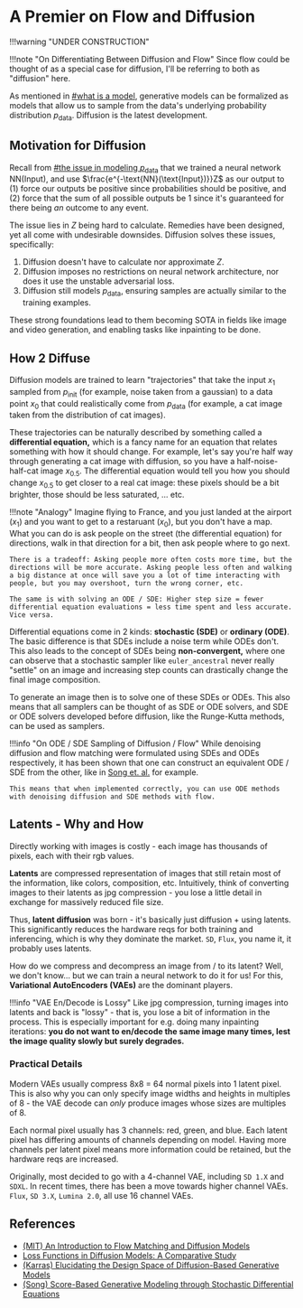 # A Premier on Flow and Diffusion

!!!warning "UNDER CONSTRUCTION"

!!!note "On Differentiating Between Diffusion and Flow"
    Since flow could be thought of as a special case for diffusion, I'll be referring to both as "diffusion" here.

As mentioned in [#what is a model](./00_models.md#what-does-generating-mean), generative models can be formalized as models that allow us to sample from the data's underlying probability distribution $p_\text{data}.$ Diffusion is the latest development.

## Motivation for Diffusion

Recall from [#the issue in modeling $p_\text{data}$](./00_models.md#why-modeling--is-a-problem) that we trained a neural network $\text{NN}(\text{Input}),$ and use $\frac{e^{-\text{NN}(\text{Input})}}Z$ as our output to (1) force our outputs be positive since probabilities should be positive, and (2) force that the sum of all possible outputs be 1 since it's guaranteed for there being *an* outcome to any event.

The issue lies in $Z$ being hard to calculate. Remedies have been designed, yet all come with undesirable downsides. Diffusion solves these issues, specifically:

1. Diffusion doesn't have to calculate nor approximate $Z.$
1. Diffusion imposes no restrictions on neural network architecture, nor does it use the unstable adversarial loss.
1. Diffusion still models $p_\text{data},$ ensuring samples are actually similar to the training examples. 

These strong foundations lead to them becoming SOTA in fields like image and video generation, and enabling tasks like inpainting to be done.

## How 2 Diffuse

Diffusion models are trained to learn "trajectories" that take the input $x_1$ sampled from $p_\text{init}$ (for example, noise taken from a gaussian) to a data point $x_0$ that could realistically come from $p_\text{data}$ (for example, a cat image taken from the distribution of cat images).

These trajectories can be naturally described by something called a **differential equation,** which is a fancy name for an equation that relates something with how it should change. For example, let's say you're half way through generating a cat image with diffusion, so you have a half-noise-half-cat image $x_{0.5}.$ The differential equation would tell you how you should change $x_{0.5}$ to get closer to a real cat image: these pixels should be a bit brighter, those should be less saturated, ... etc.

!!!note "Analogy"
    Imagine flying to France, and you just landed at the airport ($x_1$) and you want to get to a restaruant ($x_0$), but you don't have a map. What you can do is ask people on the street (the differential equation) for directions, walk in that direction for a bit, then ask people where to go next.

    There is a tradeoff: Asking people more often costs more time, but the directions will be more accurate. Asking people less often and walking a big distance at once will save you a lot of time interacting with people, but you may overshoot, turn the wrong corner, etc. 
    
    The same is with solving an ODE / SDE: Higher step size = fewer differential equation evaluations = less time spent and less accurate. Vice versa.

Differential equations come in 2 kinds: **stochastic (SDE)** or **ordinary (ODE)**. The basic difference is that SDEs include a noise term while ODEs don't. This also leads to the concept of SDEs being **non-convergent,** where one can observe that a stochastic sampler like `euler_ancestral` never really "settle" on an image and increasing step counts can drastically change the final image composition.

To generate an image then is to solve one of these SDEs or ODEs. This also means that all samplers can be thought of as SDE or ODE solvers, and SDE or ODE solvers developed before diffusion, like the Runge-Kutta methods, can be used as samplers.

!!!info "On ODE / SDE Sampling of Diffusion / Flow"
    While denoising diffusion and flow matching were formulated using SDEs and ODEs respectively, it has been shown that one can construct an equivalent ODE / SDE from the other, like in [Song et. al.](https://arxiv.org/abs/2011.13456) for example.

    This means that when implemented correctly, you can use ODE methods with denoising diffusion and SDE methods with flow. 

## Latents - Why and How

Directly working with images is costly - each image has thousands of pixels, each with their rgb values.

**Latents** are compressed representation of images that still retain most of the information, like colors, composition, etc. Intuitively, think of converting images to their latents as jpg compression - you lose a little detail in exchange for massively reduced file size.

Thus, **latent diffusion** was born - it's basically just diffusion + using latents. This significantly reduces the hardware reqs for both training and inferencing, which is why they dominate the market. `SD`, `Flux`, you name it, it probably uses latents.

How do we compress and decompress an image from / to its latent? Well, we don't know... but we can train a neural network to do it for us! For this, **Variational AutoEncoders (VAEs)** are the dominant players. 

!!!info "VAE En/Decode is Lossy"
    Like jpg compression, turning images into latents and back is "lossy" - that is, you lose a bit of information in the process. This is especially important for e.g. doing many inpainting iterations: **you do not want to en/decode the same image many times, lest the image quality slowly but surely degrades.**

### Practical Details

Modern VAEs usually compress 8x8 = 64 normal pixels into 1 latent pixel. This is also why you can only specify image widths and heights in multiples of 8 - the VAE decode can *only* produce images whose sizes are multiples of 8.

Each normal pixel usually has 3 channels: red, green, and blue. Each latent pixel has differing amounts of channels depending on model. Having more channels per latent pixel means more information could be retained, but the hardware reqs are increased.

Originally, most decided to go with a 4-channel VAE, including `SD 1.X` and `SDXL`. In recent times, there has been a move towards higher channel VAEs. `Flux`, `SD 3.X`, `Lumina 2.0`, all use 16 channel VAEs.

## References

- [(MIT) An Introduction to Flow Matching and Diffusion Models](https://diffusion.csail.mit.edu/docs/lecture-notes.pdf)
- [Loss Functions in Diffusion Models: A Comparative Study](https://arxiv.org/abs/2507.01516)
- [(Karras) Elucidating the Design Space of Diffusion-Based Generative Models](https://arxiv.org/abs/2206.00364)
- [(Song) Score-Based Generative Modeling through Stochastic Differential Equations](https://arxiv.org/abs/2011.13456)

